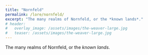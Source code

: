 ```yaml
---
title: "Nornfeld"
permalink: /lore/nornfeld/
excerpt: "The many realms of Nornfeld, or the *known lands*."
# header:
#   overlay_image: /assets/images/the-weaver-large.jpg
#   teaser: /assets/images/the-weaver-large.jpg
---
```


The many realms of Nornfeld, or the *known lands*.
